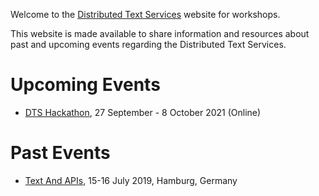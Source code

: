 Welcome to the [Distributed Text Services](https://w3id.org/dts) website for workshops.

This website is made available to share information and resources about past and upcoming events regarding the Distributed Text Services.

# Upcoming Events

- [DTS Hackathon](./events/2021-hackathon), 27 September - 8 October 2021 (Online)

# Past Events 

- [Text And APIs](./events/2019-hamburg), 15-16 July 2019, Hamburg, Germany
